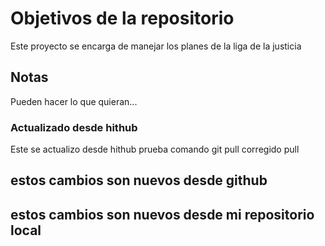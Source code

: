 # Objetivos de la repositorio

Este proyecto se encarga de manejar los planes de la liga de la justicia


## Notas
Pueden hacer lo que quieran...

### Actualizado desde hithub
Este se actualizo desde hithub
 prueba comando git pull corregido pull

 
## estos cambios son nuevos desde github
## estos cambios son nuevos desde mi repositorio local
